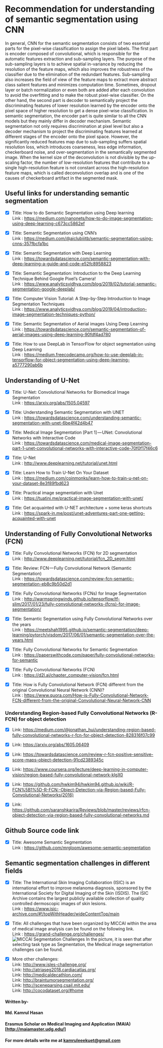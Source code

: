 # Recommendation for understanding of semantic segmentation using CNN

In general, CNN for the semantic segmentation consists of two essential parts for the pixel-wise classification to assign the pixel labels. The first part is encoder composed of convolutional, which is responsible for the automatic features extraction and sub-sampling layers. The purpose of the sub-sampling layers is to achieve spatial in-variance by reducing the resolution of the feature maps, which also improves the robustness of the classifier due to the elimination of the redundant features. Sub-sampling also increases the field of view of the feature maps to extract more abstract class salient features and minimizes computation time. Sometimes, dropout layer or batch normalization or even both are added after each convolution to avoid the overfitting and to make the robust pixel-wise classifier. On the other hand, the second part is decoder to semantically project the discriminating features of lower resolution learned by the encoder onto the pixel space of higher resolution to get a dense pixel-wise classification. In semantic segmentation, the encoder part is quite similar to all the CNN models but they mainly differ in decoder mechanism. Semantic segmentation not only requires discrimination at pixel level but also a decoder mechanism to project the discriminating features learned at different stages of the encoder onto the pixel space. However, the significantly reduced features map due to sub-sampling suffers spatial resolution loss, which introduces coarseness, less edge information, checkerboard noise, and over-segmentation in the semantically segmented image. When the kernel size of the deconvolution is not divisible by the up-scaling factor, the number of low-resolution features that contribute to a single high-resolution feature is not constant across the high-resolution feature maps, which is called deconvolution overlap and is one of the causes of checkerboard artifact in the segmented mask.

## Useful links for understanding semantic segmentation 
- [x] Title: How to do Semantic Segmentation using Deep learning <br>
      Link : https://medium.com/nanonets/how-to-do-image-segmentation-using-deep-learning-c673cc5862ef
      
- [x] Title: Semantic Segmentation using CNN’s <br>
      Link : https://medium.com/@aiclubiiitb/semantic-segmentation-using-cnns-357fbcfa1bc     
      
- [x] Title: Semantic Segmentation with Deep Learning <br>
      Link : https://towardsdatascience.com/semantic-segmentation-with-deep-learning-a-guide-and-code-e52fc8958823

- [x] Title: Semantic Segmentation: Introduction to the Deep Learning Technique Behind Google Pixel’s Camera! <br>
      Link : https://www.analyticsvidhya.com/blog/2019/02/tutorial-semantic-segmentation-google-deeplab/ 
      
- [x] Title: Computer Vision Tutorial: A Step-by-Step Introduction to Image Segmentation Techniques <br>
      Link : https://www.analyticsvidhya.com/blog/2019/04/introduction-image-segmentation-techniques-python/

- [x] Title: Semantic Segmentation of Aerial images Using Deep Learning <br>
      Link : https://towardsdatascience.com/semantic-segmentation-of-aerial-images-using-deep-learning-90fdf4ad780
      
- [x] Title: How to use DeepLab in TensorFlow for object segmentation using Deep Learning <br>
      Link : https://medium.freecodecamp.org/how-to-use-deeplab-in-tensorflow-for-object-segmentation-using-deep-learning-a5777290ab6b
      
      
      
## Understanding of U-Net

- [x] Title: U-Net: Convolutional Networks for Biomedical Image Segmentation <br>
      Link : https://arxiv.org/abs/1505.04597
      
- [x] Title: Understanding Semantic Segmentation with UNET <br>
      Link : https://towardsdatascience.com/understanding-semantic-segmentation-with-unet-6be4f42d4b47

- [x] Title: Medical Image Segmentation [Part 1] — UNet: Convolutional Networks with Interactive Code <br>
      Link : https://towardsdatascience.com/medical-image-segmentation-part-1-unet-convolutional-networks-with-interactive-code-70f0f17f46c6
      
- [x] Title: U-Net <br>
      Link : http://www.deeplearning.net/tutorial/unet.html
      
 - [x] Title: Learn How to Train U-Net On Your Dataset <br>
      Link : https://medium.com/coinmonks/learn-how-to-train-u-net-on-your-dataset-8e3f89fbd623
      
 - [x] Title: Practical image segmentation with Unet <br>
      Link : https://tuatini.me/practical-image-segmentation-with-unet/
      
 - [x] Title: Get acquainted with U-NET architecture + some keras shortcuts <br>
      Link : https://spark-in.me/post/unet-adventures-part-one-getting-acquainted-with-unet
      
      
      
## Understanding of Fully Convolutional Networks (FCN)

- [x] Title: Fully Convolutional Networks (FCN) for 2D segmentation <br>
      Link : http://www.deeplearning.net/tutorial/fcn_2D_segm.html
      
      
- [x] Title: Review: FCN — Fully Convolutional Network (Semantic Segmentation) <br>
      Link : https://towardsdatascience.com/review-fcn-semantic-segmentation-eb8c9b50d2d1

- [x] Title: Fully Convolutional Networks (FCNs) for Image Segmentation <br>
      Link : http://warmspringwinds.github.io/tensorflow/tf-slim/2017/01/23/fully-convolutional-networks-(fcns)-for-image-segmentation/
      
      
- [x] Title: Semantic Segmentation using Fully Convolutional Networks over the years <br>
      Link : https://meetshah1995.github.io/semantic-segmentation/deep-learning/pytorch/visdom/2017/06/01/semantic-segmentation-over-the-years.html
      

- [x] Title: Fully Convolutional Networks for Semantic Segmentation <br>
      Link : https://paperswithcode.com/paper/fully-convolutional-networks-for-semantic


- [x] Title: Fully Convolutional Networks (FCN) <br>
      Link : https://d2l.ai/chapter_computer-vision/fcn.html
      

- [x] Title: How is Fully Convolutional Network (FCN) different from the original Convolutional Neural Network (CNN)? <br>
      Link : https://www.quora.com/How-is-Fully-Convolutional-Network-FCN-different-from-the-original-Convolutional-Neural-Network-CNN
      

### Understanding Region-based Fully Convolutional Networks (R-FCN) for object detection
- [x] Link: https://medium.com/@jonathan_hui/understanding-region-based-fully-convolutional-networks-r-fcn-for-object-detection-828316f07c99 

- [x] Link: https://arxiv.org/abs/1605.06409
      
- [x] Link: https://towardsdatascience.com/review-r-fcn-positive-sensitive-score-maps-object-detection-91cd2389345c

- [x] Link: https://www.coursera.org/lecture/deep-learning-in-computer-vision/region-based-fully-convolutional-network-klgX0

- [x] Link: https://github.com/hwkim94/hwkim94.github.io/wiki/R-FCN%5B1%5D-R-FCN:-Object-Detection-via-Region-based-Fully-Convolutional-Networks(2016)

- [x] Link: https://github.com/saranshkarira/Reviews/blob/master/reviews/rfcn-object-detection-via-region-based-fully-convolutional-networks.md


      
## Github Source code link
- [x] Title: Awesome Semantic Segmentation <br>
      Link : https://github.com/mrgloom/awesome-semantic-segmentation


## Semantic segmentation challenges in different fields

- [x] Title: The International Skin Imaging Collaboration (ISIC) is an international effort to improve melanoma diagnosis,      sponsored by the International Society for Digital Imaging of the Skin (ISDIS). The ISIC Archive contains the largest publicly available collection of quality controlled dermoscopic images of skin lesions. <br>
      Link : https://www.isic-archive.com/#!/topWithHeader/wideContentTop/main
      
- [x] Title: All challenges that have been organized by MICCAI within the area of medical image analysis can be found on the following link. <br>
      Link : https://grand-challenge.org/challenges/
      ![MICCAI Segmentation Challenges](https://user-images.githubusercontent.com/32570071/57458413-99e05e80-7271-11e9-845a-4bc466e3e542.png)
      In the picture, it is seen that after selecting task type as Segmentation, the Medical image segmentation challenges can be found.

- [x] More other challenges: <br>
      Link: http://www.isles-challenge.org/ <br>
      Link: http://atriaseg2018.cardiacatlas.org/ <br>
      Link: http://medicaldecathlon.com/ <br>
      Link: http://braintumorsegmentation.org/ <br>
      Link: http://sceneparsing.csail.mit.edu/ <br>
      Link: http://cocodataset.org/#home <br>
      


#### Written by-
#### Md. Kamrul Hasan 
#### Erasmus Scholar on Medical Imaging and Application (MAIA) [http://maiamaster.udg.edu/]
#### For more details write me at kamruleeekuet@gmail.com
